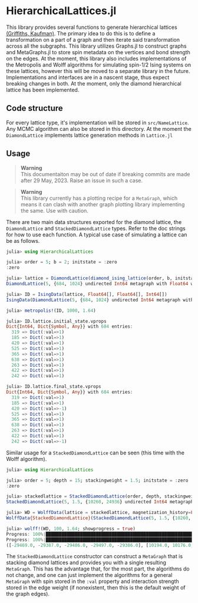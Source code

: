 # HierarchicalLattices.jl

This library provides several functions to generate hierarchical lattices
[(Griffiths,
Kaufman)](<https://journals.aps.org/prb/abstract/10.1103/PhysRevB.26.5022>).
The primary idea to do this is to define a transformation on a part of a graph
and then iterate said transformation across all the subgraphs. This library
utilizes Graphs.jl to construct graphs and MetaGraphs.jl to store spin metadata
on the vertices and bond strength on the edges. At the moment, this library also
includes implementations of the Metropolis and Wolff algorithms for simulating
spin-1/2 Ising systems on these lattices, however this will be moved to a
separate library in the future. Implementations and interfaces are in a nascent
stage, thus expect breaking changes in both. At the moment, only the diamond
hierarchical lattice has been implemented.

## Code structure

For every lattice type, it's implementation will be stored in `src/NameLattice`.
Any MCMC algorithm can also be stored in this directory. At the moment the
`DiamondLattice` implements lattice generation methods in `Lattice.jl`

## Usage

> **Warning**<br>
This documentaiton may be out of date if breaking commits are made after
29 May, 2023. Raise an issue in such a case.

> **Warning**<br>
This library currently has a plotting recipe for a `MetaGraph`, which means it
can clash with another graph plotting library implementing the same. Use with
caution.

There are two main data structures exported for the diamond lattice, the
`DiamondLattice` and `StackedDiamondLattice` types. Refer to the doc strings for
how to use each function. A typical use case of simulating a lattice can be as
follows.

```julia
julia> using HierarchicalLattices

julia> order = 5; b = 2; initstate = :zero
:zero

julia> lattice = DiamondLattice(diamond_ising_lattice(order, b, initstate), order)
DiamondLattice(5, {684, 1024} undirected Int64 metagraph with Float64 weights defined by :weight (default weight 1.0), {684, 1024} undirected Int64 metagraph with Float64 weights defined by :weight (default weight 1.0), 1.0)

julia> ID = IsingData(lattice, Float64[], Float64[], Int64[])
IsingData(DiamondLattice(5, {684, 1024} undirected Int64 metagraph with Float64 weights defined by :weight (default weight 1.0), {684, 1024} undirected Int64 metagraph with Float64 weights defined by :weight (default weight 1.0), 1.0), Float64[], Float64[], Int64[])

julia> metropolis!(ID, 1000, 1.64)

julia> ID.lattice.initial_state.vprops
Dict{Int64, Dict{Symbol, Any}} with 684 entries:
  319 => Dict(:val=>1)
  185 => Dict(:val=>1)
  420 => Dict(:val=>1)
  525 => Dict(:val=>1)
  365 => Dict(:val=>1)
  638 => Dict(:val=>1)
  263 => Dict(:val=>1)
  422 => Dict(:val=>1)
  242 => Dict(:val=>1)

julia> ID.lattice.final_state.vprops
Dict{Int64, Dict{Symbol, Any}} with 684 entries:
  319 => Dict(:val=>1)
  185 => Dict(:val=>1)
  420 => Dict(:val=>-1)
  525 => Dict(:val=>1)
  365 => Dict(:val=>1)
  638 => Dict(:val=>1)
  263 => Dict(:val=>1)
  422 => Dict(:val=>1)
  242 => Dict(:val=>-1)
```

Similar usage for a `StackedDiamondLattice` can be seen (this time with the
Wolff algorithm).

```julia
julia> using HierarchicalLattices

julia> order = 5; depth = 15; stackingweight = 1.5; initstate = :zero
:zero

julia> stackedlattice = StackedDiamondLattice(order, depth, stackingweight, initstate)
StackedDiamondLattice(5, 1.5, {10260, 24936} undirected Int64 metagraph with Float64 weights defined by :weight (default weight 1.0), {10260, 24936} undirected Int64 metagraph with Float64 weights defined by :weight (default weight 1.0), Dict(4986 => Dict(1.5 => [4302, 5670], 1.0 => [4789, 4845]), 7329 => Dict(1.5 => [6645, 8013], 1.0 => [6860, 6975]), 4700 => Dict(1.5 => [4016, 5384], 1.0 => [4137, 4250]), 4576 => Dict(1.5 => [3892, 5260], 1.0 => [4122, 4160]), 7144 => Dict(1.5 => [6460, 7828], 1.0 => [6845, 6950]), 6073 => Dict(1.5 => [5389, 6757], 1.0 => [5506, 5619]), 2288 => Dict(1.5 => [1604, 2972], 1.0 => [2054, 2128]), 1703 => Dict(1.5 => [1019, 2387], 1.0 => [1375, 1494]), 1956 => Dict(1.5 => [1272, 2640], 1.0 => [1400, 1492]), 8437 => Dict(1.5 => [7753, 9121], 1.0 => [8210, 8281])…))

julia> WD = WolffData(lattice = stackedlattice, magnetization_history=Float64[], internalenergy_history=Float64[], thermalization_steps=1000, saveinterval=20)
WolffData{StackedDiamondLattice}(StackedDiamondLattice(5, 1.5, {10260, 24936} undirected Int64 metagraph with Float64 weights defined by :weight (default weight 1.0), {10260, 24936} undirected Int64 metagraph with Float64 weights defined by :weight (default weight 1.0), Dict(4986 => Dict(1.5 => [4302, 5670], 1.0 => [4789, 4845]), 7329 => Dict(1.5 => [6645, 8013], 1.0 => [6860, 6975]), 4700 => Dict(1.5 => [4016, 5384], 1.0 => [4137, 4250]), 4576 => Dict(1.5 => [3892, 5260], 1.0 => [4122, 4160]), 7144 => Dict(1.5 => [6460, 7828], 1.0 => [6845, 6950]), 6073 => Dict(1.5 => [5389, 6757], 1.0 => [5506, 5619]), 2288 => Dict(1.5 => [1604, 2972], 1.0 => [2054, 2128]), 1703 => Dict(1.5 => [1019, 2387], 1.0 => [1375, 1494]), 1956 => Dict(1.5 => [1272, 2640], 1.0 => [1400, 1492]), 8437 => Dict(1.5 => [7753, 9121], 1.0 => [8210, 8281])…)), Float64[], Float64[], 20, 1000)

julia> wolff!(WD, 100, 1.64; showprogress = true)
Progress: 100%|████████████████████████████████████████████████████████████████████████████████████████████████████████████████████████| Time: 0:02:31 ( 0.15  s/it)
Progress: 100%|████████████████████████████████████████████████████████████████████████████████████████████████████████████████████████| Time: 0:00:14 ( 0.15  s/it)
([-29469.0, -29387.0, -29486.0, -29497.0, -29386.0], [10194.0, 10176.0, 10204.0, 10202.0, 10174.0])
```

The `StackedDiamondLattice` constructor can construct a `MetaGraph` that is
stacking diamond lattices and provides you with a single resulting `MetaGraph`.
This has the advantage that, for the most part, the algorithms do not change,
and one can just implement the algorithms for a general `MetaGraph` with spin
stored in the `:val` property and interaction strength stored in the edge
weight (if nonexistent, then this is the default weight of the graph edges).
